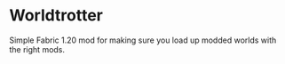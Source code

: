 # Worldtrotter
Simple Fabric 1.20 mod for making sure you load up modded worlds with the right mods. 
